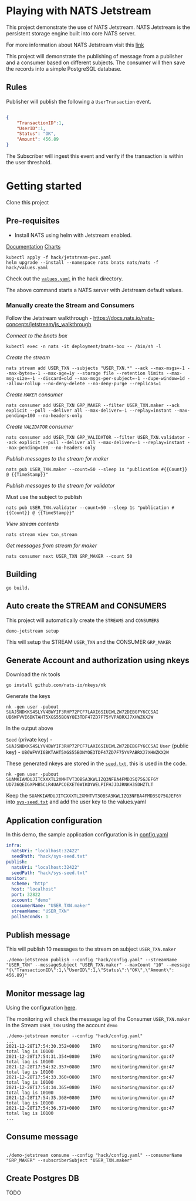 # Playing with NATS Jetstream

This project demonstrate the use of NATS Jetstream.  NATS Jetstream is the persistent storage engine built into core NATS server.

For more information about NATS Jetstream visit this [link](https://docs.nats.io/nats-concepts/jetstream)

This project will demonstrate the publishing of message from a publisher and a consumer based on different subjects. The consumer will then save the records into a simple PostgreSQL database.

## Rules

Publisher will publish the following a `UserTransaction` event.

```json

{
    "TransactionID":1,
    "UserID":1,
    "Status": "OK",
    "Amount": 456.89
}
```

The Subscriber will ingest this event and verify if the transaction is within the user threshold.

# Getting started

Clone this project

## Pre-requisites

* Install NATS using helm with Jetstream enabled.  
 
[Documentation](https://docs.nats.io/running-a-nats-service/introduction/running/nats-kubernetes/helm-charts)
[Charts](https://github.com/nats-io/k8s/tree/main/helm/charts/nats)

  
```shell
kubectl apply -f hack/jetstream-pvc.yaml
helm upgrade --install --namespace nats bnats nats/nats -f hack/values.yaml
```

Check out the [`values.yaml`](hack/values.yaml) in the hack directory.

The above command starts a NATS server with Jetstream default values.

### Manually create the Stream and Consumers

Follow the Jetstream walkthrough - https://docs.nats.io/nats-concepts/jetstream/js_walkthrough

_Connect to the bnats box_

```shell
kubectl exec -n nats -it deployment/bnats-box -- /bin/sh -l
```

_Create the stream_

```shell
nats stream add USER_TXN --subjects "USER_TXN.*" --ack --max-msgs=-1 --max-bytes=-1 --max-age=1y --storage file --retention limits --max-msg-size=-1 --discard=old --max-msgs-per-subject=-1 --dupe-window=1d --allow-rollup --no-deny-delete --no-deny-purge --replicas=1
```

_Create `MAKER` consumer_

```shell
nats consumer add USER_TXN GRP_MAKER --filter USER_TXN.maker --ack explicit --pull --deliver all --max-deliver=-1 --replay=instant --max-pending=100 --no-headers-only 
```

_Create `VALIDATOR` consumer_

```shell
nats consumer add USER_TXN GRP_VALIDATOR --filter USER_TXN.validator --ack explicit --pull --deliver all --max-deliver=-1 --replay=instant --max-pending=100 --no-headers-only 
```

_Publish messages to the stream for maker_

```shell
nats pub USER_TXN.maker --count=50 --sleep 1s "publication #{{Count}} @ {{TimeStamp}}"
```

_Publish messages to the stream for validator_

Must use the subject to publish

```shell
nats pub USER_TXN.validator --count=50 --sleep 1s "publication #{{Count}} @ {{TimeStamp}}"
```

_View stream contents_

```shell
nats stream view txn_stream
```

_Get messages from stream for maker_

```shell
nats consumer next USER_TXN GRP_MAKER --count 50
```
## Building

```shell
go build.
```

## Auto create the STREAM and CONSUMERS

This project will automatically create the `STREAMS` and `CONSUMERS`

```shell
demo-jetstream setup
```

This will setup the STREAM `USER_TXN` and the CONSUMER `GRP_MAKER`


## Generate Account and authorization using nkeys

Download the nk tools

```shell
go install github.com/nats-io/nkeys/nk
```

Generate the keys

```shell
nk -gen user -pubout
SUAJSNDKKS4SLYV4BWYIF3RHP72PCF7LAXI6SIUIWLZW72DEBGFY6CCSAI
UB6WFVVI6BKTAHT5XGS55BONYOE3TDF47ZD7F75YVPABRXJ7XHWZKX2W
```

In the output above 

`Seed` (private key) - `SUAJSNDKKS4SLYV4BWYIF3RHP72PCF7LAXI6SIUIWLZW72DEBGFY6CCSAI`
`User` (public key) - `UB6WFVVI6BKTAHT5XGS55BONYOE3TDF47ZD7F75YVPABRXJ7XHWZKX2W`


These generated nkeys are stored in the [`seed.txt`](hack/seed.txt), this is used in the code.

```shell
nk -gen user -pubout
SUAMKIAMDUJITCXXXTL2XMHTVT3OBSA3KWLIZQ3NFBA4FMD3SQ75GJEF6Y
UD736QEIGXPHB5CLR4UAPCOEXET6WIKDYWELPIFHJJDJRNKH3SDHZTLT
```

Keep the `SUAMKIAMDUJITCXXXTL2XMHTVT3OBSA3KWLIZQ3NFBA4FMD3SQ75GJEF6Y` into [`sys-seed.txt`](hack/sys-seed.txt) and add the user key to the values.yaml

## Application configuration
In this demo, the sample application configuration is in [config.yaml](hack/config.yaml)

```yaml
infra:
  natsUri: "localhost:32422"
  seedPath: "hack/sys-seed.txt"
publish:
  natsUri: "localhost:32422"
  seedPath: "hack/sys-seed.txt"
monitor:
  scheme: "http"
  host: "localhost"
  port: 32822
  account: "demo"
  consumerName: "USER_TXN.maker"
  streamName: "USER_TXN"
  pollSeconds: 1
```

## Publish message

This will publish 10 messages to the stream on subject `USER_TXN.maker`
```shell
./demo-jetstream publish --config "hack/config.yaml" --streamName "USER_TXN" --messageSubject "USER_TXN.maker" --maxCount "10" --message "{\"TransactionID\":1,\"UserID\":1,\"Status\":\"OK\",\"Amount\": 456.89}"
```

## Monitor message lag

Using the configuration [here](#application-configuration).

The monitoring will check the message lag of the Consumer `USER_TXN.maker` in the Stream `USER_TXN` using the account `demo`

```shell
./demo-jetstream monitor --config "hack/config.yaml"
...
2021-12-28T17:54:30.352+0800	INFO	monitoring/monitor.go:47	total lag is 10100
2021-12-28T17:54:31.354+0800	INFO	monitoring/monitor.go:47	total lag is 10100
2021-12-28T17:54:32.357+0800	INFO	monitoring/monitor.go:47	total lag is 10100
2021-12-28T17:54:33.360+0800	INFO	monitoring/monitor.go:47	total lag is 10100
2021-12-28T17:54:34.365+0800	INFO	monitoring/monitor.go:47	total lag is 10100
2021-12-28T17:54:35.368+0800	INFO	monitoring/monitor.go:47	total lag is 10100
2021-12-28T17:54:36.371+0800	INFO	monitoring/monitor.go:47	total lag is 10100
...
```

## Consume message

```shell

./demo-jetstream consume --config "hack/config.yaml" --consumerName "GRP_MAKER" --subscriberSubject "USER_TXN.maker"
```
## Create Postgres DB

TODO


